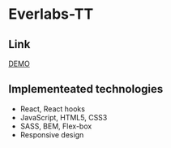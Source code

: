 # Everlabs-TT

## Link
[DEMO](https://vadym-mishchenko.github.io/everlabs-tt/)

## Implementeated technologies
- React, React hooks
- JavaScript, HTML5, CSS3
- SASS, BEM, Flex-box
- Responsive design

